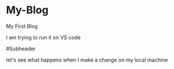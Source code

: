 # My-Blog

My First Blog

I am trying to run it on VS code

#Subheader

let's see what happens when I make a change on my local machine
